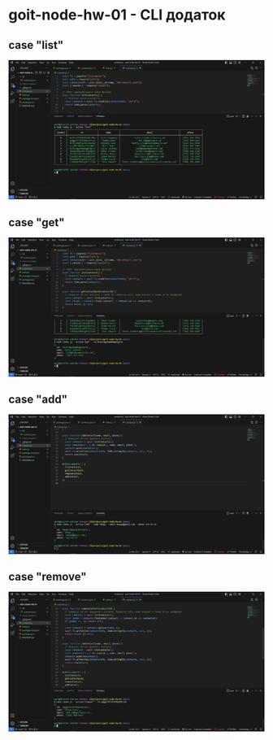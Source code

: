 # goit-node-hw-01 - CLI додаток

## case "list"

![GitHub Pages settings](./terminal-screens/case-list.png)

## case "get"

![GitHub Pages settings](./terminal-screens/case-get.png)

## case "add"

![GitHub Pages settings](./terminal-screens/case-add.png)

## case "remove"

![GitHub Pages settings](./terminal-screens/case-remove.png)
